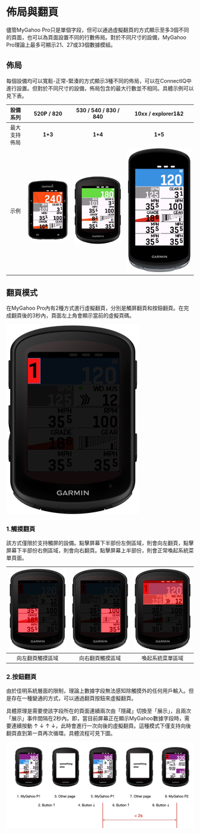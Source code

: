 # 佈局與翻頁
儘管MyGahoo Pro只是單個字段，但可以通過虛擬翻頁的方式顯示至多3個不同的頁面，也可以為頁面設置不同的行數佈局。對於不同尺寸的設備，MyGahoo Pro理論上最多可顯示21、27或33個數據模組。

## 佈局
每個設備均可以寬鬆-正常-緊湊的方式顯示3種不同的佈局，可以在ConnectIQ中進行設置。但對於不同尺寸的設備，佈局包含的最大行數並不相同。具體示例可以見下表。

| 設備系列        | 520P / 820           | 530 / 540 / 830 / 840     | 10xx / explorer1&2       |
|:-------------:|:----------------------:|:----------------------------:|:---------------------------:|
| 最大支持佈局 |  **1+3**                  | **1+4**                        | **1+5**                       |
| 示例         | ![520](images/520p_max.jpg) | ![540](images/540_max.jpg) | ![1040](images/1040_max.jpg) |


## 翻頁模式
在MyGahoo Pro內有2種方式進行虛擬翻頁，分別是觸屏翻頁和按鈕翻頁。在完成翻頁後的3秒內，頁面左上角會顯示當前的虛擬頁碼。

![page number](images/page_num.jpg)

### 1.觸摸翻頁
該方式僅限於支持觸屏的設備。點擊屏幕下半部份左側區域，則會向左翻頁，點擊屏幕下半部份右側區域，則會向右翻頁。點擊屏幕上半部份，則會正常喚起系統菜單頁面。

|  ![page01](images/page_l.jpg) | ![page02](images/page_r.jpg) | ![page03](images/page_up.jpg) | 
|:-------------------------:|:-------------------------:|:-------------------------:|
|  向左翻頁觸摸區域 | 向右翻頁觸摸區域 | 喚起系統菜單區域 | 

### 2.按鈕翻頁
由於佳明系統層面的限制，理論上數據字段無法感知除觸摸外的任何用戶輸入。但是存在一種變通的方式，可以通過翻頁按鈕來虛擬翻頁。

具體原理是需要使該字段所在的頁面連續兩次由「隱藏」切換至「展示」，且兩次「展示」事件間隔在2秒內。即，當目前屏幕正在顯示MyGahoo數據字段時，需要連續按動 ↑ ↓ ↑ ↓，此時會進行一次向後的虛擬翻頁。這種模式下僅支持向後翻頁直到第一頁再次循環。具體流程可見下圖。

![page button](images/page_button.jpg)